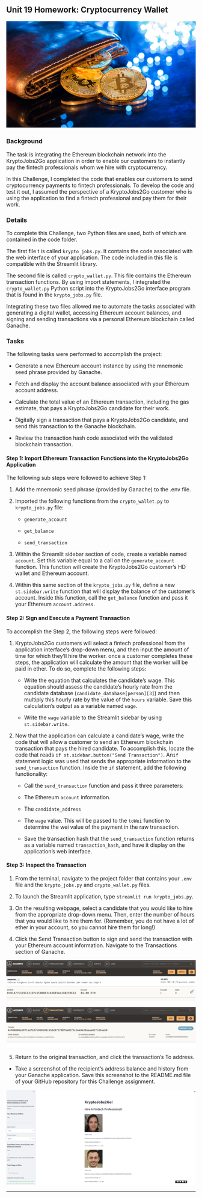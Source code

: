 ## Unit 19 Homework: Cryptocurrency Wallet

![An image shows a wallet with bitcoin.](Images/19-4-challenge-image.png)

### Background

The task is integrating the Ethereum blockchain network into the KryptoJobs2Go application in order to enable our customers to instantly pay the fintech professionals whom we hire with cryptocurrency.

In this Challenge, I completed the code that enables our customers to send cryptocurrency payments to fintech professionals. To develop the code and test it out, I assumed the perspective of a KryptoJobs2Go customer who is using the application to find a fintech professional and pay them for their work.

### Details

To complete this Challenge, two Python files are used, both of which are contained in the code folder.

The first file t is called `krypto_jobs.py`. It contains the code associated with the web interface of your application. The code included in this file is compatible with the Streamlit library. 

The second file  is called `crypto_wallet.py`. This file contains the Ethereum transaction functions. By using import statements, I integrated the `crypto_wallet.py` Python script into the KryptoJobs2Go interface program that is found in the `krypto_jobs.py` file.

Integrating these two files allowed me to automate the tasks associated with generating a digital wallet, accessing Ethereum account balances, and signing and sending transactions via a personal Ethereum blockchain called Ganache.

### Tasks

The following tasks were performed to accomplish the project:

* Generate a new Ethereum account instance by using the mnemonic seed phrase provided by Ganache.

* Fetch and display the account balance associated with your Ethereum account address.

* Calculate the total value of an Ethereum transaction, including the gas estimate, that pays a KryptoJobs2Go candidate for their work.

* Digitally sign a transaction that pays a KryptoJobs2Go candidate, and send this transaction to the Ganache blockchain.

* Review the transaction hash code associated with the validated blockchain transaction.


#### Step 1: Import Ethereum Transaction Functions into the KryptoJobs2Go Application

The following sub steps were followed to achieve Step 1:

1. Add the mnemonic seed phrase (provided by Ganache) to the .env file.

3. Imported the following functions from the `crypto_wallet.py` to `krypto_jobs.py` file:

    * `generate_account`

    * `get_balance`

    * `send_transaction`

4. Within the Streamlit sidebar section of code, create a variable named `account`. Set this variable equal to a call on the `generate_account` function. This function will create the KryptoJobs2Go customer’s HD wallet and Ethereum account.

5. Within this same section of the `krypto_jobs.py` file, define a new `st.sidebar.write` function that will display the balance of the customer’s account. Inside this function, call the `get_balance` function and pass it your Ethereum `account.address`.

#### Step 2: Sign and Execute a Payment Transaction

To accomplish the Step 2, the following steps were followed:

1. KryptoJobs2Go customers will select a fintech professional from the application interface’s drop-down menu, and then input the amount of time for which they’ll hire the worker. once a customer completes these steps, the application will calculate the amount that the worker will be paid in ether. To do so, complete the following steps:

    * Write the equation that calculates the candidate’s wage. This equation should assess the candidate’s hourly rate from the candidate database (`candidate_database[person][3]`) and then multiply this hourly rate by the value of the `hours` variable. Save this calculation’s output as a variable named `wage`.

    * Write the `wage` variable to the Streamlit sidebar by using `st.sidebar.write`.

2. Now that the application can calculate a candidate’s wage, write the code that will allow a customer  to send an Ethereum blockchain transaction that pays the hired candidate. To accomplish this, locate the code that reads `if st.sidebar.button("Send Transaction")`. An`if` statement logic was used that sends the appropriate information to the `send_transaction` function. Inside the `if` statement, add the following functionality:

    * Call the `send_transaction` function and pass it three parameters:

    * The Ethereum `account` information. 

    * The `candidate_address` 

    * The `wage` value. This will be passed to the `toWei` function to determine the wei value of the payment in the raw transaction.

    * Save the transaction hash that the `send_transaction` function returns as a variable named `transaction_hash`, and have it display on the application’s web interface.

#### Step 3: Inspect the Transaction


1. From the terminal, navigate to the project folder that contains your `.env` file and the `krypto_jobs.py` and `crypto_wallet.py` files.

2. To launch the Streamlit application, type `streamlit run krypto_jobs.py`.

3. On the resulting webpage, select a candidate that you would like to hire from the appropriate drop-down menu. Then, enter the number of hours that you would like to hire them for. (Remember, you do not have a lot of ether in your account, so you cannot hire them for long!)

4. Click the Send Transaction button to sign and send the transaction with your Ethereum account information. Navigate to the Transactions section of Ganache.

![An image shows Ganache address balance.](Images/Ganache1.png)

![An image shows Ganache transaction details.](Images/Ganache2.png)

5. Return to the original transaction, and click the transaction’s To address.

* Take a screenshot of the recipient’s address balance and history from your Ganache application. Save this screenshot to the README.md file of your GitHub repository for this Challenge assignment.

![An image shows the web application.](Images/Streamlit.png)

---


